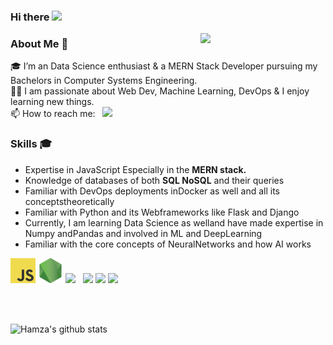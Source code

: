 <!-- ### Hi there 👋 -->

### Hi there <img src="https://raw.githubusercontent.com/iampavangandhi/iampavangandhi/master/gifs/Hi.gif" width="30px"> 

<img align='right' src='https://user-images.githubusercontent.com/5713670/87202985-820dcb80-c2b6-11ea-9f56-7ec461c497c3.gif' width='200"'>
<!-- <samp> -->

### About Me 🚀

🎓 I’m an Data Science enthusiast & a MERN Stack Developer pursuing my Bachelors in Computer Systems Engineering. </br>
👨‍💻  I am passionate about Web Dev, Machine Learning, DevOps & I enjoy learning new things. </br> 
📫 How to reach me:  &nbsp; <a href="https://www.linkedin.com/in/hamza-bhati"><img src="https://img.shields.io/badge/linkedin-%230077B5.svg?&style=for-the-badge&logo=linkedin&logoColor=white" height=25></a>

<!-- </samp> -->

### Skills 🎓
- Expertise in JavaScript Especially in the <strong>MERN stack. </strong>
- Knowledge of databases of both <strong>SQL NoSQL</strong> and their queries
- Familiar with DevOps deployments inDocker as well and all its conceptstheoretically
- Familiar with Python and its Webframeworks like Flask and Django
- Currently, I am learning Data Science as welland have made expertise in Numpy andPandas and involved in ML and DeepLearning
- Familiar with the core concepts of NeuralNetworks and how AI works

<img src="https://raw.githubusercontent.com/github/explore/80688e429a7d4ef2fca1e82350fe8e3517d3494d/topics/javascript/javascript.png" width="40"> <img src="https://raw.githubusercontent.com/github/explore/80688e429a7d4ef2fca1e82350fe8e3517d3494d/topics/nodejs/nodejs.png" width="40"> <img src="https://upload.wikimedia.org/wikipedia/commons/6/64/Expressjs.png" width="100"> &nbsp; <img src="https://cdn.worldvectorlogo.com/logos/mongodb.svg" width="100"> <img src = "https://alphaville.github.io/optimization-engine/img/docker.gif" width="80"> <img src = "https://seeklogo.com/images/K/kubernetes-logo-3A67038EAB-seeklogo.com.png" width="60"> &nbsp;


<br>
<br>

![Hamza's github stats](https://github-readme-stats.vercel.app/api?username=HamzaBhatti125&show_icons=true&theme=merko)
